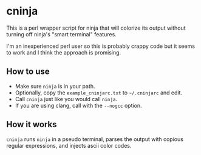 
cninja
======

This is a perl wrapper script for ninja that will colorize its output without
turning off ninja's "smart terminal" features.

I'm an inexperienced perl user so this is probably crappy code but it seems to
work and I think the approach is promising.

How to use
----------

* Make sure `ninja` is in your path.
* Optionally, copy the `example_cninjarc.txt` to `~/.cninjarc` and edit.
* Call `cninja` just like you would call `ninja`.
* If you are using clang, call with the `--nogcc` option.

How it works
------------

`cninja` runs `ninja` in a pseudo terminal, parses the output with
copious regular expressions, and injects ascii color codes.

